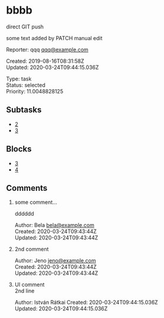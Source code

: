 # bbbb

direct GIT push

some text added by PATCH
manual edit

Reporter: qqq <qqq@example.com>  

Created: 2019-08-16T08:31:58Z  
Updated: 2020-03-24T09:44:15.036Z

Type: task  
Status: selected  
Priority: 11.0048828125

## Subtasks
- [2](2.md "2nd issue")
- [3](3.md "Edit the new file")

## Blocks
- [3](3.md "Edit the new file")
- [4](4.md "Unreferenced issue")

## Comments
1.  some comment...

    dddddd

    Author: Bela <bela@example.com>  
    Created: 2020-03-24T09:43:44Z  
    Updated: 2020-03-24T09:43:44Z

2.  2nd comment

    Author: Jeno <jeno@example.com>  
    Created: 2020-03-24T09:43:44Z  
    Updated: 2020-03-24T09:43:44Z

3.  UI comment  
    2nd line
    
    Author: István Rátkai
    Created: 2020-03-24T09:44:15.036Z  
    Updated: 2020-03-24T09:44:15.036Z
